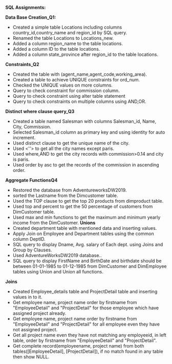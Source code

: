   **SQL Assignments:**

**Data Base Creation_Q1:**

- Created a simple table Locations including columns country_id,country_name and region_id by SQL query.
- Renamed the table Locations to Locations_new. 
- Added a column region_name to the table locations. 
- Added a column ID to the table locations. 
- Added a column state_province after region_id to the table locations. 

**Constraints_Q2**

- Created the  table with (agent_name,agent_code,working_area).
- Created a table to achieve UNIQUE constraints for ord_num.
- Checked the UNIQUE values on more columns.
- Query to check constraint for commission column.
- Query  to check constraint using alter table statement
- Query to check constraints on multiple columns using AND,OR.

**Distinct where clause query_Q3**

- Created a table named Salesman with columns Salesman_id, Name, City, Commission.
- Selected Salesman_id column as primary key and using identity for auto increment.
- Used distinct clause to get the unique name of the city.
- Used <''>  to get all the city names except paris.
- Used where,AND to get the city records with commission>0.14 and city is paris.
- Used order by asc to get the records of the commission in ascending order.

**Aggregate FunctionsQ4**

- Restored the database from AdventureworksDW2019.
- sorted the Lastname from the Dimcustomer table.
- Used the TOP clause to get the top 20 products from dimproduct table.
- Used top and percent to get the 50 percentage of customers from DimCustomer table. 
- Used  max and min functions to get the maximum and minimum yearly income from the DimCustomer.
**Unions**
- Created department table with mentioned data and inserting values.
- Apply Join on Employee and Department tables using the common column DeptID.
- SQL query to display Dname, Avg. salary of Each dept. using Joins and Group by Clauses. 
- Used AdventureWorksDW2019 database..
- SQL query to display FirstName and BirthDate and birthdate should be between 01-01-1985 to 01-12-1985 from DimCustomer and DimEmployee tables using Union and Union all functions.

**Joins**
- Created Employee_details table and ProjectDetail table and inserting values in to it. 
- Get employee name, project name order by firstname from "EmployeeDetail" and "ProjectDetail" for those employee which have assigned project already. 
- Get employee name, project name order by firstname from "EmployeeDetail" and "ProjectDetail" for all employee even they have not assigned project.
- Get all project name even they have not matching any employeeid, in left table, order by firstname from "EmployeeDetail" and "ProjectDetail". 
- Get complete record(employeename, project name) from both tables([EmployeeDetail], [ProjectDetail]), if no match found in any table then show NULL.
